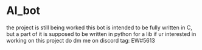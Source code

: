 # AI_bot
the project is still being worked
this bot is intended to be fully written in C, but a part of it is supposed to be written in python for a lib
if ur interested in working on this project do dm me on discord 
tag: EW#5613
